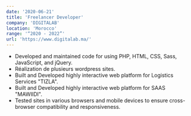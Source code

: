 ```yaml
---
date: '2020-06-21'
title: 'Freelancer Developer'
company: 'DIGITALAB'
location: 'Morocco'
range: '“2020 - 2022”'
url: 'https://www.digitalab.ma/'
---
```


- Developed and maintained code for using PHP, HTML, CSS, Sass, JavaScript, and jQuery.
- Réalization de plusieurs wordpress sites.
- Built and Developed highly interactive web platform for Logistics Services "TIZLA".
- Built and Developed highly interactive web platform for SAAS "MAWIIDI".
- Tested sites in various browsers and mobile devices to ensure cross-browser compatibility and responsiveness.
